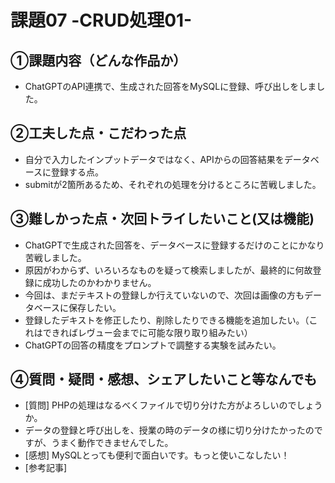 # 課題07 -CRUD処理01-

## ①課題内容（どんな作品か）
- ChatGPTのAPI連携で、生成された回答をMySQLに登録、呼び出しをしました。

## ②工夫した点・こだわった点
- 自分で入力したインプットデータではなく、APIからの回答結果をデータベースに登録する点。
- submitが2箇所あるため、それぞれの処理を分けるところに苦戦しました。

## ③難しかった点・次回トライしたいこと(又は機能)
- ChatGPTで生成された回答を、データベースに登録するだけのことにかなり苦戦しました。
- 原因がわからず、いろいろなものを疑って検索しましたが、最終的に何故登録に成功したのかわかりません。
- 今回は、まだテキストの登録しか行えていないので、次回は画像の方もデータベースに保存したい。
- 登録したデキストを修正したり、削除したりできる機能を追加したい。（これはできればレヴュー会までに可能な限り取り組みたい）
- ChatGPTの回答の精度をプロンプトで調整する実験を試みたい。

## ④質問・疑問・感想、シェアしたいこと等なんでも
- [質問] PHPの処理はなるべくファイルで切り分けた方がよろしいのでしょうか。
- データの登録と呼び出しを、授業の時のデータの様に切り分けたかったのですが、うまく動作できませんでした。
- [感想] MySQLとっても便利で面白いです。もっと使いこなしたい！
- [参考記事] 
